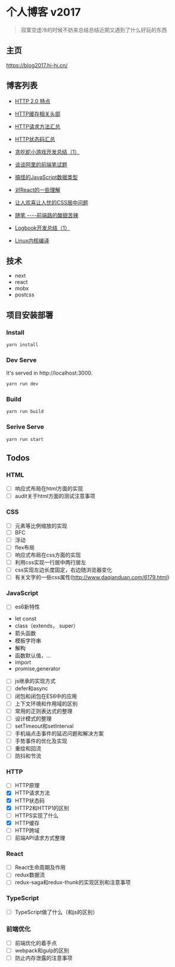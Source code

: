 # 个人博客 v2017

> 寂寞空虚冷的时候不妨来总结总结近期又遇到了什么好玩的东西

## 主页

https://blog2017.hi-hi.cn/

## 博客列表

- [HTTP 2.0 特点][1]

- [HTTP缓存相关头部][2]

- [HTTP请求方法汇总][3]

- [HTTP状态码汇总][4]

- [贪吃蛇小游戏开发总结（1）][5]

- [谈谈阿里的前端笔试题][6]

- [搞怪的JavaScript数据类型][7]

- [对React的一些理解][8]

- [让人欢喜让人忧的CSS居中问题][9]

- [随笔 ----前端路的酸甜苦辣][10]

- [Logbook开发总结（1）][11]

- [Linux内核编译][12]


  [1]: https://github.com/caohuilin/Blog2017/blob/master/static/constant/article11.md
  [2]: https://github.com/caohuilin/Blog2017/blob/master/static/constant/article10.md
  [3]: https://github.com/caohuilin/Blog2017/blob/master/static/constant/article9.md
  [4]: https://github.com/caohuilin/Blog2017/blob/master/static/constant/article8.md
  [5]: https://github.com/caohuilin/Blog2017/blob/master/static/constant/article7.md
  [6]: https://github.com/caohuilin/Blog2017/blob/master/static/constant/article6.md
  [7]: https://github.com/caohuilin/Blog2017/blob/master/static/constant/article5.md
  [8]: https://github.com/caohuilin/Blog2017/blob/master/static/constant/article4.md
  [9]: https://github.com/caohuilin/Blog2017/blob/master/static/constant/article3.md
  [10]: https://github.com/caohuilin/Blog2017/blob/master/static/constant/article2.md
  [11]: https://github.com/caohuilin/Blog2017/blob/master/static/constant/article1.md
  [12]: https://github.com/caohuilin/Blog2017/blob/master/static/constant/article0.md
  

## 技术

- next
- react
- mobx
- postcss

## 项目安装部署

### Install

```bash
yarn install
```

### Dev Serve

It's served in http://localhost:3000.

```bash
yarn run dev
```

### Build

```bash
yarn run build
```

### Serive Serve

```bash
yarn run start
```

## Todos

### HTML

- [ ] 响应式布局在html方面的实现
- [ ]  audit关于html方面的测试注意事项

### CSS

- [ ] 元素等比例缩放的实现
- [ ] BFC
- [ ] 浮动
- [ ] flex布局
- [ ] 响应式布局在css方面的实现
- [ ] 利用css实现一行居中两行居左
- [ ] css实现左边长度固定，右边随浏览器变化
- [ ] 有关文字的一些css属性(http://www.daqianduan.com/6179.html)

### JavaScript

- [ ] es6新特性
- let const
- class（extends， super）
- 箭头函数
- 模板字符串
- 解构
- 函数默认值，...
- import
- promise,generator
- [ ] js继承的实现方式
- [ ] defer和async
- [ ] 闭包和闭包在ES6中的应用
- [ ] 上下文环境和作用域的区别
- [ ] 常用的正则表达式的整理
- [ ] 设计模式的整理
- [ ] setTimeout和setInterval
- [ ] 手机端点击事件的延迟问题和解决方案
- [ ] 手势事件的优化及实现
- [ ] 重绘和回流
- [ ] 防抖和节流

### HTTP

- [ ] HTTP原理
- [x] HTTP请求方法
- [x] HTTP状态码
- [x] HTTP2和HTTP1的区别
- [ ] HTTPS实现了什么
- [x] HTTP缓存
- [ ] HTTP跨域
- [ ] 前端API请求方式整理

### React

- [ ] React生命周期及作用
- [ ] redux数据流
- [ ] redux-saga和redux-thunk的实现区别和注意事项

### TypeScript

- [ ] TypeScript做了什么（和js的区别）

### 前端优化

- [ ] 前端优化的着手点
- [ ] webpack和gulp的区别
- [ ] 防止内存泄露的注意事项
